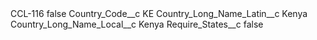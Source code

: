 <?xml version="1.0" encoding="UTF-8"?>
<CustomMetadata xmlns="http://soap.sforce.com/2006/04/metadata" xmlns:xsi="http://www.w3.org/2001/XMLSchema-instance" xmlns:xsd="http://www.w3.org/2001/XMLSchema">
    <label>CCL-116</label>
    <protected>false</protected>
    <values>
        <field>Country_Code__c</field>
        <value xsi:type="xsd:string">KE</value>
    </values>
    <values>
        <field>Country_Long_Name_Latin__c</field>
        <value xsi:type="xsd:string">Kenya</value>
    </values>
    <values>
        <field>Country_Long_Name_Local__c</field>
        <value xsi:type="xsd:string">Kenya</value>
    </values>
    <values>
        <field>Require_States__c</field>
        <value xsi:type="xsd:boolean">false</value>
    </values>
</CustomMetadata>
